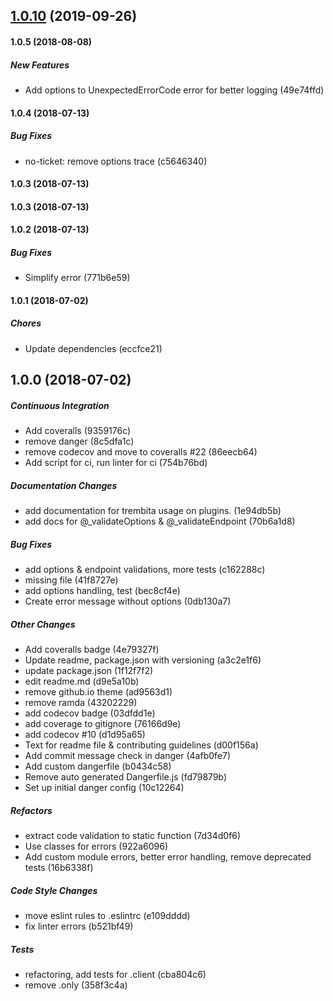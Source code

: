 ## [1.0.10](https://github.com/oleg-koval/trembita/compare/v1.0.9...v1.0.10) (2019-09-26)

#### 1.0.5 (2018-08-08)

##### New Features

- Add options to UnexpectedErrorCode error for better logging (49e74ffd)

#### 1.0.4 (2018-07-13)

##### Bug Fixes

- no-ticket: remove options trace (c5646340)

#### 1.0.3 (2018-07-13)

#### 1.0.3 (2018-07-13)

#### 1.0.2 (2018-07-13)

##### Bug Fixes

- Simplify error (771b6e59)

#### 1.0.1 (2018-07-02)

##### Chores

- Update dependencies (eccfce21)

## 1.0.0 (2018-07-02)

##### Continuous Integration

- Add coveralls (9359176c)
- remove danger (8c5dfa1c)
- remove codecov and move to coveralls #22 (86eecb64)
- Add script for ci, run linter for ci (754b76bd)

##### Documentation Changes

- add documentation for trembita usage on plugins. (1e94db5b)
- add docs for @\_validateOptions & @\_validateEndpoint (70b6a1d8)

##### Bug Fixes

- add options & endpoint validations, more tests (c162288c)
- missing file (41f8727e)
- add options handling, test (bec8cf4e)
- Create error message without options (0db130a7)

##### Other Changes

- Add coveralls badge (4e79327f)
- Update readme, package.json with versioning (a3c2e1f6)
- update package.json (1f12f7f2)
- edit readme.md (d9e5a10b)
- remove github.io theme (ad9563d1)
- remove ramda (43202229)
- add codecov badge (03dfdd1e)
- add coverage to gitignore (76166d9e)
- add codecov #10 (d1d95a65)
- Text for readme file & contributing guidelines (d00f156a)
- Add commit message check in danger (4afb0fe7)
- Add custom dangerfile (b0434c58)
- Remove auto generated Dangerfile.js (fd79879b)
- Set up initial danger config (10c12264)

##### Refactors

- extract code validation to static function (7d34d0f6)
- Use classes for errors (922a6096)
- Add custom module errors, better error handling, remove deprecated tests
  (16b6338f)

##### Code Style Changes

- move eslint rules to .eslintrc (e109dddd)
- fix linter errors (b521bf49)

##### Tests

- refactoring, add tests for .client (cba804c6)
- remove .only (358f3c4a)
